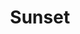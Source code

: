 ---
raw_url: https://prdwebappstorage.blob.core.windows.net/kansaspattons/images/gallery-2009-10-18/photo00742.jpg
thumb_url: https://prdwebappstorage.blob.core.windows.net/kansaspattons/images/gallery-2009-10-18/thumb_photo00742.jpg
index: 14
title: Sunset
---